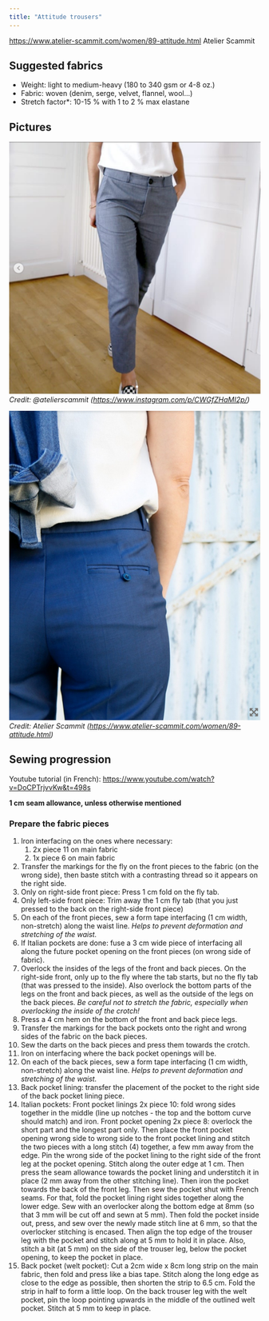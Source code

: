 ```yaml
---
title: "Attitude trousers"
---
```


https://www.atelier-scammit.com/women/89-attitude.html
Atelier Scammit


## Suggested fabrics
-   Weight: light to medium-heavy (180 to 340 gsm or 4-8 oz.)
-   Fabric: woven (denim, serge, velvet, flannel, wool...)
-   Stretch factor*: 10-15 % with 1 to 2 % max elastane

## Pictures

![](projects/attachments/Pasted%20image%2020220904163431.png)
_Credit: @atelierscammit (https://www.instagram.com/p/CWGfZHaMI2p/)_

![](projects/attachments/Pasted%20image%2020220904163826.png)
_Credit: Atelier Scammit (https://www.atelier-scammit.com/women/89-attitude.html)_

## Sewing progression
Youtube tutorial (in French): https://www.youtube.com/watch?v=DoCPTrjvvKw&t=498s

**1 cm seam allowance, unless otherwise mentioned**

### Prepare the fabric pieces

1. Iron interfacing on the ones where necessary:
	1. 2x piece 11 on main fabric
	2. 1x piece 6 on main fabric
2. Transfer the markings for the fly on the front pieces to the fabric (on the wrong side), then baste stitch with a contrasting thread so it appears on the right side. 
3. Only on right-side front piece: Press 1 cm fold on the fly tab.
4. Only left-side front piece: Trim away the 1 cm fly tab (that you just pressed to the back on the right-side front piece)
5. On each of the front pieces, sew a form tape interfacing (1 cm width, non-stretch) along the waist line.  _Helps to prevent deformation and stretching of the waist._
6. If Italian pockets are done: fuse a 3 cm wide piece of interfacing all along the future pocket opening on the front pieces (on wrong side of fabric).
7. Overlock the insides of the legs of the front and back pieces. On the right-side front, only up to the fly where the tab starts, but no the fly tab (that was pressed to the inside). Also overlock the bottom parts of the legs on the front and back pieces, as well as the outside of the legs on the back pieces. _Be careful not to stretch the fabric, especially when overlocking the inside of the crotch!_
8. Press a 4 cm hem on the bottom of the front and back piece legs.
9. Transfer the markings for the back pockets onto the right and wrong sides of the fabric on the back pieces. 
10. Sew the darts on the back pieces and press them towards the crotch. 
11. Iron on interfacing where the back pocket openings will be.
12. On each of the back pieces, sew a form tape interfacing (1 cm width, non-stretch) along the waist line.  _Helps to prevent deformation and stretching of the waist._
13. Back pocket lining: transfer the placement of the pocket to the right side of the back pocket lining piece. 
14. Italian pockets: Front pocket linings 2x piece 10: fold wrong sides together in the middle (line up notches - the top and the bottom curve should match) and iron. Front pocket opening 2x piece 8: overlock the short part and the longest part only. Then place the front pocket opening wrong side to wrong side to the front pocket lining and stitch the two pieces with a long stitch (4) together, a few mm away from the edge. Pin the wrong side of the pocket lining to the right side of the front leg at the pocket opening. Stitch along the outer edge at 1 cm. Then press the seam allowance towards the pocket lining and understitch it in place (2 mm away from the other stitching line). Then iron the pocket towards the back of the front leg. Then sew the pocket shut with French seams. For that, fold the pocket lining right sides together along the lower edge. Sew with an overlocker along the bottom edge at 8mm (so that 3 mm will be cut off and sewn at 5 mm). Then fold the pocket inside out, press, and sew over the newly made stitch line at 6 mm, so that the overlocker stitching is encased. Then align the top edge of the trouser leg with the pocket and stitch along at 5 mm to hold it in place. Also, stitch a bit (at 5 mm) on the side of the trouser leg, below the pocket opening, to keep the pocket in place. 
15. Back pocket (welt pocket): Cut a 2cm wide x 8cm long strip on the main fabric, then fold and press like a bias tape. Stitch along the long edge as close to the edge as possible, then shorten the strip to 6.5 cm. Fold the strip in half to form a little loop. On the back trouser leg with the welt pocket, pin the loop pointing upwards in the middle of the outlined welt pocket. Stitch at 5 mm to keep in place. 